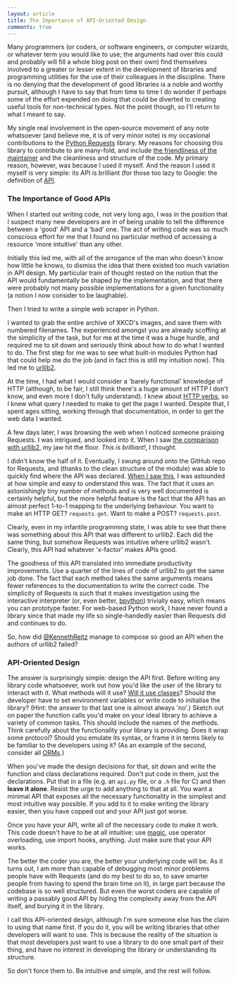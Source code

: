 ```yaml
---
layout: article
title: The Importance of API-Oriented Design
comments: true
---
```


Many programmers (or coders, or software engineers, or computer wizards, or
whatever term you would like to use; the arguments had over this could and
probably will fill a whole blog post on their own) find themselves involved to
a greater or lesser extent in the development of libraries and programming
utilities for the use of their colleagues in the discipline. There is no
denying that the development of good libraries is a noble and worthy pursuit,
although I have to say that from time to time I do wonder if perhaps some of
the effort expended on doing that could be diverted to creating useful tools
for non-technical types. Not the point though, so I'll return to what I meant
to say.

My single real involvement in the open-source movement of any note whatsoever
(and believe me, it is of very minor note) is my occasional contributions to
the [Python Requests](http://python-requests.org) library. My reasons for
choosing this library to contribute to are many-fold, and include
[the friendliness of the maintainer](http://lukasa.co.uk/2012/05/Politeness_And_Open_Source/)
and the cleanliness and structure of the code. My primary reason, however, was
because I used it myself. And the reason I used it myself is very simple: its
API is brilliant (for those too lazy to Google: the definition of
[API](http://en.wikipedia.org/wiki/Api).

### The Importance of Good APIs

When I started out writing code, not very long ago, I was in the position that
I suspect many new developers are in of being unable to tell the difference
between a 'good' API and a 'bad' one. The act of writing code was so much
conscious effort for me that I found no particular method of accessing a
resource 'more intuitive' than any other.

Initially this led me, with all of the arrogance of the man who doesn't know
how little he knows, to dismiss the idea that there existed too much
variation in API design. My particular train of thought rested on the notion
that the API would fundamentally be shaped by the implementation, and that
there were probably not many possible implementations for a given
functionality (a notion I now consider to be laughable).

Then I tried to write a simple web scraper in Python.

I wanted to grab the entire archive of XKCD's images, and save them with
numbered filenames. The experienced amongst you are already scoffing at the
simplicity of the task, but for me at the time it was a huge hurdle, and
required me to sit down and seriously think about how to do what I wanted to
do. The first step for me was to see what built-in modules Python had that
could help me do the job (and in fact this is still my intuition now). This
led me to
[urllib2](http://docs.python.org/library/urllib2.html#module-urllib2).

At the time, I had what I would consider a 'barely functional' knowledge of
HTTP (although, to be fair, I still think there's a huge amount of HTTP I
don't know, and even more I don't fully understand). I knew about
[HTTP verbs](http://en.wikipedia.org/wiki/HTTP_Verbs#Request_methods), so
I knew what query I needed to make to get the page I wanted. Despite that,
I spent ages sitting, working through that documentation, in order to get the
web data I wanted.

A few days later, I was browsing the web when I noticed someone praising
Requests. I was intrigued, and looked into it. When I saw
[the comparison with urllib2](https://gist.github.com/973705), my jaw hit the
floor. *This is brilliant!*, I thought.

I didn't know the half of it. Eventually, I swung around onto the GitHub repo
for Requests, and (thanks to the clean structure of the module) was able to
quickly find where the API was declared.
[When I saw this](https://github.com/kennethreitz/requests/blob/develop/requests/api.py),
I was astounded at how simple and easy to understand this was. The fact that
it uses an astonishingly tiny number of methods and is very well documented
is certainly helpful, but the more helpful feature is the fact that the API
has an almost perfect 1-to-1 mapping to the underlying behaviour. You want to
make an HTTP GET? `requests.get`. Want to make a POST? `requests.post`.

Clearly, even in my infantile programming state, I was able to see that there
was something about this API that was different to urllib2. Each did the same
thing, but somehow Requests was intuitive where urllib2 wasn't. Clearly, this
API had whatever 'x-factor' makes APIs good.

The goodness of this API translated into immediate productivity improvements.
Use a quarter of the lines of code of urllib2 to get the same job done. The
fact that each method takes the same arguments means fewer references to the
documentation to write the correct code. The simplicity of Requests is such
that it makes investigation using the interactive interpreter (or, even
better, [bpython](http://www.bpython-interpreter.org/)) trivially easy, which
means you can prototype faster. For web-based Python work, I have never found
a library since that made my life so single-handedly easier than Requests did
and continues to do.

So, how did [@KennethReitz](https://twitter.com/kennethreitz) manage to
compose so good an API when the authors of urllib2 failed?

### API-Oriented Design

The answer is surprisingly simple: design the API first. Before writing any
library code whatsoever, work out how you'd like the user of the library to
interact with it. What methods will it use?
[Will it use classes](http://youtu.be/o9pEzgHorH0)? Should the developer have
to set environment variables or write code to initialise the library? (Hint:
the answer to that last one is almost always 'no'.) Sketch out on paper the
function calls you'd make on your ideal library to achieve a variety of
common tasks. This should include the names of the methods. Think carefully
about the functionality your library is providing. Does it wrap some protocol?
Should you emulate its syntax, or frame it in terms likely to be familiar to
the developers using it? (As an example of the second, consider all
[ORMs](http://en.wikipedia.org/wiki/Object-relational_mapping).)

When you've made the design decisions for that, sit down and write the
function and class declarations required. Don't put code in them, just the
declarations. Put that in a file (e.g. an `api.py` file, or a `.h` file for C)
and then **leave it alone**. Resist the urge to add anything to that at all.
You want a minimal API that exposes all the necessary functionality in the
simplest and most intuitive way possible. If you add to it to make writing the
library easier, then you have copped out and your API just got worse.

Once you have your API, write all of the necessary code to make it work. This
code doesn't have to be at all intuitive: use [magic](http://www.rafekettler.com/magicmethods.html),
use operator overloading, use import hooks, anything. Just make sure that your
API works.

The better the coder you are, the better your underlying code will be. As it
turns out, I am more than capable of debugging most minor problems people have
with Requests (and do my best to do so, to save smarter people from having to
spend the brain time on it), in large part because the codebase is so well
structured. But even the worst coders are capable of writing a passably good
API by hiding the complexity away from the API itself, and burying it in the
library.

I call this API-oriented design, although I'm sure someone else has the claim
to using that name first. If you do it, you will be writing libraries that
other developers will want to use. This is because the reality of the
situation is that most developers just want to use a library to do one small
part of their thing, and have no interest in developing the library or
understanding its structure.

So don't force them to. Be intuitive and simple, and the rest will follow.
